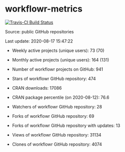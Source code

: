 
<!-- README.md is generated from README.Rmd. Please edit that file -->
workflowr-metrics
=================

[![Travis-CI Build Status](https://travis-ci.org/workflowr/workflowr-metrics.svg?branch=master)](https://travis-ci.org/workflowr/workflowr-metrics)

Source: public GitHub repositories

Last update: 2020-08-17 15:47:22

-   Weekly active projects (unique users): 73 (70)

-   Monthly active projects (unique users): 164 (131)

-   Number of workflowr projects on GitHub: 941

-   Stars of workflowr GitHub repository: 474

-   CRAN downloads: 17086

-   CRAN package percentile (on 2020-08-12): 76.6

-   Watchers of workflowr GitHub repository: 28

-   Forks of workflowr GitHub repository: 69

-   Forks of workflowr GitHub repository with updates: 13

-   Views of workflowr GitHub repository: 31134

-   Clones of workflowr GitHub repository: 4074
